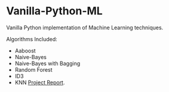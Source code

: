 # Vanilla-Python-ML
Vanilla Python implementation of Machine Learning techniques.


Algorithms Included:
* Aaboost
* Naive-Bayes
* Naive-Bayes with Bagging
* Random Forest
* ID3
* KNN
<a href="https://github.com/mkhoshpa/Vanilla-Python-ML/blob/master/machine_learning_project.pdf">Project Report</a>.
